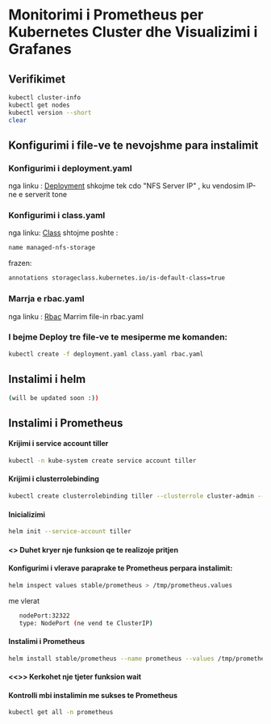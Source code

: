 # Monitorimi i Prometheus per Kubernetes Cluster dhe Visualizimi i Grafanes

## Verifikimet
```bash
kubectl cluster-info
kubectl get nodes
kubectl version --short
clear
```
## Konfigurimi i file-ve te nevojshme para instalimit

### Konfigurimi i deployment.yaml
nga linku : 
[Deployment](https://github.com/justmeandopensource/kubernetes/blob/master/yamls/nfs-provisioner/deployment.yaml)
shkojme tek cdo "NFS Server IP" , ku vendosim IP-ne e serverit tone

### Konfigurimi i class.yaml
nga linku:
[Class](https://github.com/justmeandopensource/kubernetes/blob/master/yamls/nfs-provisioner/class.yaml)
shtojme poshte :
```bash
name managed-nfs-storage
 ```
 frazen:
 ```bash
 annotations storageclass.kubernetes.io/is-default-class=true
 ```
 
 ### Marrja e rbac.yaml
 nga linku : 
 [Rbac](https://github.com/justmeandopensource/kubernetes/blob/master/yamls/nfs-provisioner/rbac.yaml)
 Marrim file-in rbac.yaml

### I bejme Deploy tre file-ve te mesiperme me komanden:
```bash
kubectl create -f deployment.yaml class.yaml rbac.yaml
```

## Instalimi i helm
```bash
(will be updated soon :))
```

## Instalimi i Prometheus
#### Krijimi i service account tiller
```bash
kubectl -n kube-system create service account tiller
```

#### Krijimi i clusterrolebinding
```bash
kubectl create clusterrolebinding tiller --clusterrole cluster-admin --serviceaccount=kube-system:tiller
 ```
 #### Inicializimi
 ```bash
 helm init --service-account tiller
 ```
 
 #### <> Duhet kryer nje funksion qe te realizoje pritjen
 
 #### Konfigurimi i vlerave paraprake te Prometheus perpara instalimit:
 ```bash
 helm inspect values stable/prometheus > /tmp/prometheus.values
 ```
 me vlerat
 ```bash
    nodePort:32322
    type: NodePort (ne vend te ClusterIP)
 ```
 #### Instalimi i Prometheus
 ```bash
 helm install stable/prometheus --name prometheus --values /tmp/prometheus.values --namespace prometheus
 ```
 
 #### <<>> Kerkohet nje tjeter funksion wait
 #### Kontrolli mbi instalimin me sukses te Prometheus
 ```bash
 kubectl get all -n prometheus
 ```
 
 
 
 
